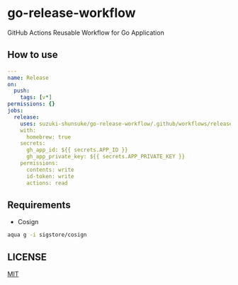 # go-release-workflow

GitHub Actions Reusable Workflow for Go Application

## How to use

```yaml
---
name: Release
on:
  push:
    tags: [v*]
permissions: {}
jobs:
  release:
    uses: suzuki-shunsuke/go-release-workflow/.github/workflows/release.yaml@8e0d6d2a7171206b9d95b3b59fe74f8333b1be1b # v0.1.0
    with:
      homebrew: true
    secrets:
      gh_app_id: ${{ secrets.APP_ID }}
      gh_app_private_key: ${{ secrets.APP_PRIVATE_KEY }}
    permissions:
      contents: write
      id-token: write
      actions: read
```

## Requirements

- Cosign

```sh
aqua g -i sigstore/cosign
```

## LICENSE

[MIT](LICENSE)
